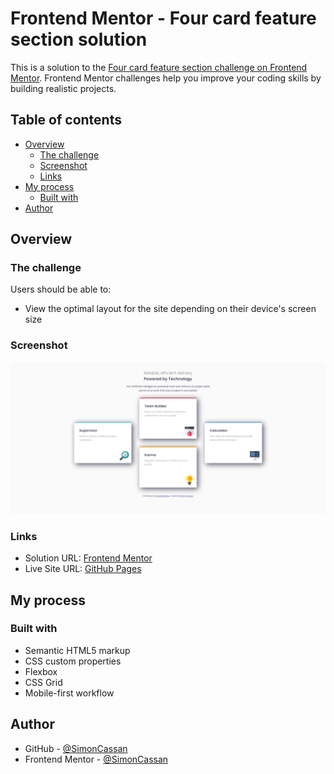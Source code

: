 # Frontend Mentor - Four card feature section solution

This is a solution to the [Four card feature section challenge on Frontend Mentor](https://www.frontendmentor.io/challenges/four-card-feature-section-weK1eFYK). Frontend Mentor challenges help you improve your coding skills by building realistic projects. 

## Table of contents

- [Overview](#overview)
  - [The challenge](#the-challenge)
  - [Screenshot](#screenshot)
  - [Links](#links)
- [My process](#my-process)
  - [Built with](#built-with)
- [Author](#author)

## Overview

### The challenge

Users should be able to:

- View the optimal layout for the site depending on their device's screen size

### Screenshot

![](./assets/images/screenshot.png)

### Links

- Solution URL: [Frontend Mentor](https://www.frontendmentor.io/solutions/four-card-feature-section-with-css-grid-and-flexbox-Ak3C2kODH5)
- Live Site URL: [GitHub Pages](https://github.com/SimonCassan/Front-end-Mentor_challenges/tree/main/Front-end-Mentor_Four-card-feature-section)

## My process

### Built with

- Semantic HTML5 markup
- CSS custom properties
- Flexbox
- CSS Grid
- Mobile-first workflow

## Author

- GitHub - [@SimonCassan](https://github.com/SimonCassan)
- Frontend Mentor - [@SimonCassan](https://www.frontendmentor.io/profile/SimonCassan)
